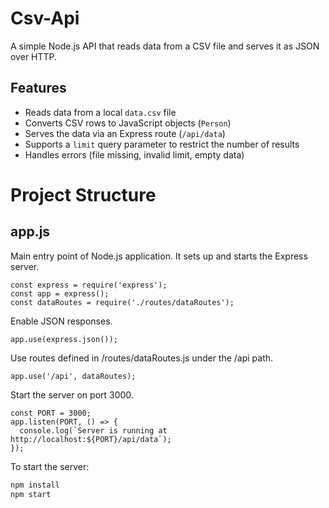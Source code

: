 # Csv-Api
A simple Node.js API that reads data from a CSV file and serves it as JSON over HTTP.
## Features
- Reads data from a local `data.csv` file
- Converts CSV rows to JavaScript objects (`Person`)
- Serves the data via an Express route (`/api/data`)
- Supports a `limit` query parameter to restrict the number of results
- Handles errors (file missing, invalid limit, empty data)
# Project Structure
## app.js
Main entry point of Node.js application. It sets up and starts the Express server.

```
const express = require('express');
const app = express();
const dataRoutes = require('./routes/dataRoutes');
```
Enable JSON responses.
```
app.use(express.json());
```
Use routes defined in /routes/dataRoutes.js under the /api path.
```
app.use('/api', dataRoutes);
```
Start the server on port 3000.
```
const PORT = 3000;
app.listen(PORT, () => {
  console.log(`Server is running at http://localhost:${PORT}/api/data`);
});
```
To start the server:
```bash
npm install
npm start
